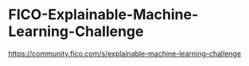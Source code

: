 # FICO-Explainable-Machine-Learning-Challenge

https://community.fico.com/s/explainable-machine-learning-challenge
